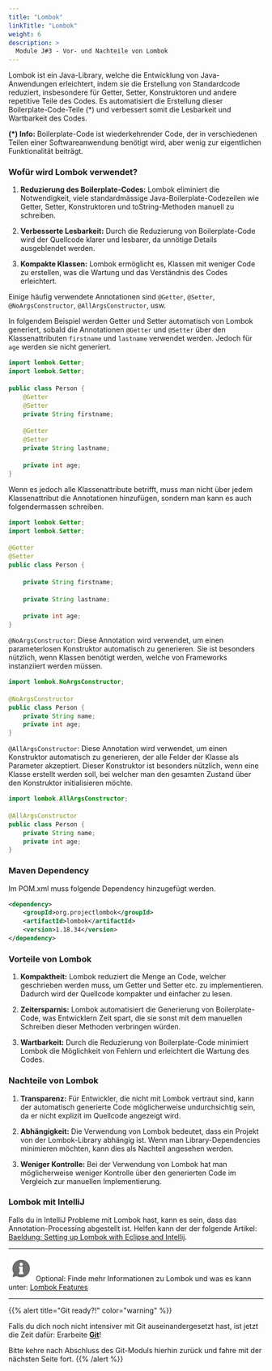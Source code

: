 ```yaml
---
title: "Lombok"
linkTitle: "Lombok"
weight: 6
description: >
  Module J#3 - Vor- und Nachteile von Lombok
---
```


Lombok ist ein Java-Library, welche die Entwicklung von Java-Anwendungen erleichtert, indem sie die Erstellung von Standardcode reduziert, insbesondere für Getter, Setter, Konstruktoren und andere repetitive Teile des Codes.
Es automatisiert die Erstellung dieser Boilerplate-Code-Teile (\*) und verbessert somit die Lesbarkeit und Wartbarkeit des Codes.

**(\*) Info:**
Boilerplate-Code ist wiederkehrender Code, der in verschiedenen Teilen einer Softwareanwendung benötigt wird, aber wenig zur eigentlichen Funktionalität beiträgt.

### Wofür wird Lombok verwendet?

1. **Reduzierung des Boilerplate-Codes:**
   Lombok eliminiert die Notwendigkeit, viele standardmässige Java-Boilerplate-Codezeilen wie Getter, Setter, Konstruktoren und toString-Methoden manuell zu schreiben.

2. **Verbesserte Lesbarkeit:**
   Durch die Reduzierung von Boilerplate-Code wird der Quellcode klarer und lesbarer, da unnötige Details ausgeblendet werden.

3. **Kompakte Klassen:**
   Lombok ermöglicht es, Klassen mit weniger Code zu erstellen, was die Wartung und das Verständnis des Codes erleichtert.

Einige häufig verwendete Annotationen sind `@Getter`, `@Setter`, `@NoArgsConstructor`, `@AllArgsConstructor`, usw.

In folgendem Beispiel werden Getter und Setter automatisch von Lombok generiert, sobald die Annotationen `@Getter` und `@Setter` über den Klassenattributen `firstname` und `lastname` verwendet werden. Jedoch für `age` werden sie nicht generiert.

```java
import lombok.Getter;
import lombok.Setter;

public class Person {
    @Getter
    @Setter
    private String firstname;

    @Getter
    @Setter
    private String lastname;

    private int age;
}
```

Wenn es jedoch alle Klassenattribute betrifft, muss man nicht über jedem Klassenattribut die Annotationen hinzufügen, sondern man kann es auch folgendermassen schreiben.

```java
import lombok.Getter;
import lombok.Setter;

@Getter
@Setter
public class Person {

    private String firstname;

    private String lastname;

    private int age;
}
```

`@NoArgsConstructor`: Diese Annotation wird verwendet, um einen parameterlosen Konstruktor automatisch zu generieren. Sie ist besonders nützlich, wenn Klassen benötigt werden, welche von Frameworks instanziiert werden müssen.

```java
import lombok.NoArgsConstructor;

@NoArgsConstructor
public class Person {
    private String name;
    private int age;
}
```

`@AllArgsConstructor`: Diese Annotation wird verwendet, um einen Konstruktor automatisch zu generieren, der alle Felder der Klasse als Parameter akzeptiert. Dieser Konstruktor ist besonders nützlich, wenn eine Klasse erstellt werden soll, bei welcher man den gesamten Zustand über den Konstruktor initialisieren möchte.

```java
import lombok.AllArgsConstructor;

@AllArgsConstructor
public class Person {
    private String name;
    private int age;
}
```

### Maven Dependency

Im POM.xml muss folgende Dependency hinzugefügt werden.

```xml
<dependency>
    <groupId>org.projectlombok</groupId>
    <artifactId>lombok</artifactId>
    <version>1.18.34</version>
</dependency>
```

### Vorteile von Lombok

1. **Kompaktheit:**
   Lombok reduziert die Menge an Code, welcher geschrieben werden muss, um Getter und Setter etc. zu implementieren. Dadurch wird der Quellcode kompakter und einfacher zu lesen.

2. **Zeitersparnis:**
   Lombok automatisiert die Generierung von Boilerplate-Code, was Entwicklern Zeit spart, die sie sonst mit dem manuellen Schreiben dieser Methoden verbringen würden.

3. **Wartbarkeit:**
   Durch die Reduzierung von Boilerplate-Code minimiert Lombok die Möglichkeit von Fehlern und erleichtert die Wartung des Codes.

### Nachteile von Lombok

1. **Transparenz:**
   Für Entwickler, die nicht mit Lombok vertraut sind, kann der automatisch generierte Code möglicherweise undurchsichtig sein, da er nicht explizit im Quellcode angezeigt wird.

2. **Abhängigkeit:**
   Die Verwendung von Lombok bedeutet, dass ein Projekt von der Lombok-Library abhängig ist. Wenn man Library-Dependencies minimieren möchten, kann dies als Nachteil angesehen werden.

3. **Weniger Kontrolle:**
   Bei der Verwendung von Lombok hat man möglicherweise weniger Kontrolle über den generierten Code im Vergleich zur manuellen Implementierung.

### Lombok mit IntelliJ

Falls du in IntelliJ Probleme mit Lombok hast, kann es sein, dass das Annotation-Processing abgestellt ist. Helfen kann der der folgende Artikel: [Baeldung: Setting up Lombok with Eclipse and Intellij](https://www.baeldung.com/lombok-ide).

---

![hint1](/images/hint.png) Optional: Finde mehr Informationen zu Lombok und was es kann unter: [Lombok Features](https://projectlombok.org/features/)

---

{{% alert title="Git ready?!" color="warning" %}}

Falls du dich noch nicht intensiver mit Git auseinandergesetzt hast, ist jetzt die Zeit dafür: Erarbeite [**Git**](../git)!

Bitte kehre nach Abschluss des Git-Moduls hierhin zurück und fahre mit der nächsten Seite fort.
{{% /alert %}}
